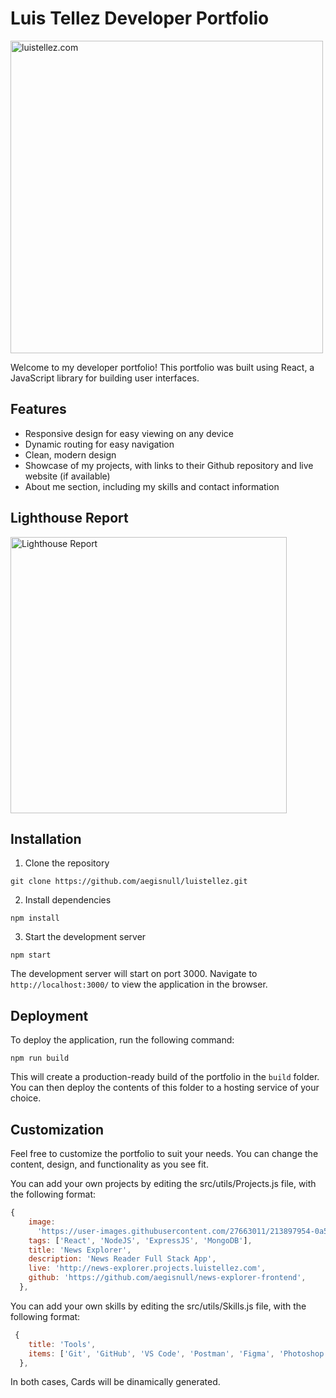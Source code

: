 # Luis Tellez Developer Portfolio

<img width="500" alt="luistellez.com" src="https://user-images.githubusercontent.com/27663011/213899549-b1f201c7-7d63-4e7b-8f4c-e4849f007182.png">

Welcome to my developer portfolio! This portfolio was built using React, a JavaScript library for building user interfaces.

## Features

- Responsive design for easy viewing on any device
- Dynamic routing for easy navigation
- Clean, modern design
- Showcase of my projects, with links to their Github repository and live website (if available)
- About me section, including my skills and contact information

## Lighthouse Report

<img width="442" alt="Lighthouse Report" src="https://user-images.githubusercontent.com/27663011/213899577-1f029e54-3da4-4652-83cd-54680acace44.png">

## Installation

1. Clone the repository

`git clone https://github.com/aegisnull/luistellez.git`

2.  Install dependencies

`npm install`

3. Start the development server

`npm start`

The development server will start on port 3000. Navigate to `http://localhost:3000/` to view the application in the browser.

## Deployment

To deploy the application, run the following command:

`npm run build`

This will create a production-ready build of the portfolio in the `build` folder. You can then deploy the contents of this folder to a hosting service of your choice.

## Customization

Feel free to customize the portfolio to suit your needs. You can change the content, design, and functionality as you see fit.

You can add your own projects by editing the src/utils/Projects.js file, with the following format:

```Javascript
{
    image:
      'https://user-images.githubusercontent.com/27663011/213897954-0a5e1b49-773b-4790-9ded-ee9c7a02ed15.webm',
    tags: ['React', 'NodeJS', 'ExpressJS', 'MongoDB'],
    title: 'News Explorer',
    description: 'News Reader Full Stack App',
    live: 'http://news-explorer.projects.luistellez.com',
    github: 'https://github.com/aegisnull/news-explorer-frontend',
  },
```

You can add your own skills by editing the src/utils/Skills.js file, with the following format:

```Javascript
 {
    title: 'Tools',
    items: ['Git', 'GitHub', 'VS Code', 'Postman', 'Figma', 'Photoshop', 'Cyberduck'],
  },
```

In both cases, Cards will be dinamically generated.
